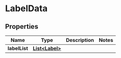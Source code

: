 
# LabelData

## Properties
Name | Type | Description | Notes
------------ | ------------- | ------------- | -------------
**labelList** | [**List&lt;Label&gt;**](Label.md) |  | 




